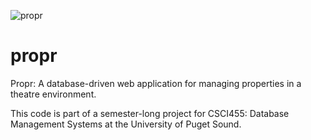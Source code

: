 ![propr](https://raw.github.com/josefdlange/propr/master/graphics/propr_logo.png)

propr
=====

Propr: A database-driven web application for managing properties in a theatre environment.

This code is part of a semester-long project for CSCI455: Database Management Systems at the University of Puget Sound.
